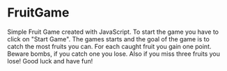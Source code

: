 # FruitGame

Simple Fruit Game created with JavaScript. To start the game you have to click on "Start Game". The games starts and the goal of the game is to catch the most fruits you can. For each caught fruit you gain one point. Beware bombs, if you catch one you lose. Also if you miss three fruits you lose! Good luck and have fun!
